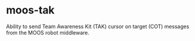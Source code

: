 # moos-tak
Ability to send Team Awareness Kit (TAK) cursor on target (COT) messages from the MOOS robot middleware.
